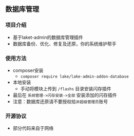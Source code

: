## 数据库管理


### 项目介绍

*  基于laket-admin的数据库管理插件
*  数据库备份、优化、修复及还原，你的系统维护帮手


### 使用方法 

*  composer安装
    * `composer require lake/lake-admin-addon-database`
*  本地安装
    *  手动将模块上传到 `/flashs` 目录安装闪存插件
*  最后在 `系统管理->闪存安装->全部` 安装添加的闪存插件
*  注意：数据库还原请不要授权给`非超级管理员`账号


### 开源协议

*  部分代码来自于网络
